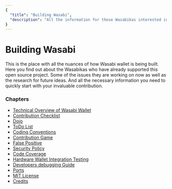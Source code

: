 ```yaml
---
{
  "title": "Building Wasabi",
  "description": "All the information for those Wasabikas interested in helping us build Wasabi wallet. This is the Wasabi documentation, an archive of knowledge about the open-source, non-custodial and privacy-focused Bitcoin wallet for desktop."
}
---
```


# Building Wasabi

This is the place with all the nuances of how Wasabi wallet is being built.
Here you find out about the Wasabikas who have already supported this open source project.
Some of the issues they are working on now as well as the research for future ideas.
And all the necessary information you need to quickly start with your invaluable contribution.

### Chapters

- [Technical Overview of Wasabi Wallet](/building-wasabi/TechnicalOverview.md)
- [Contribution Checklist](/building-wasabi/ContributionChecklist.md)
- [Dojo](/building-wasabi/Dojo.md)
- [ToDo List](/building-wasabi/ToDo.md)
- [Coding Conventions](/building-wasabi/CodingConventions.md)
- [Contribution Game](/building-wasabi/ContributionGame.md)
- [False Positive](/building-wasabi/FalsePositive.md)
- [Security Policy](/building-wasabi/Security.md)
- [Code Coverage](/building-wasabi/CodeCoverage.md)
- [Hardware Wallet Integration Testing](/building-wasabi/HardwareWalletTestingGuide.md)
- [Developers debugging Guide](/building-wasabi/HowToDebug.md)
- [Ports](/building-wasabi/Ports.md)
- [MIT License](/building-wasabi/LICENSE.md)
- [Credits](/building-wasabi/Credits.md)

